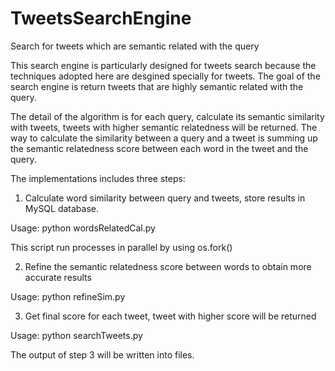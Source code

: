 # TweetsSearchEngine
Search for tweets which are semantic related with the query

This search engine is particularly designed for tweets search because the techniques adopted here are desgined specially for tweets. The goal of the search engine is return tweets that are highly semantic related with the query.

The detail of the algorithm is for each query, calculate its semantic similarity with tweets, tweets with higher semantic relatedness will be returned. The way to calculate the similarity between a query and a tweet is summing up the semantic relatedness score between each word in the tweet and the query.

The implementations includes three steps:

1. Calculate word similarity between query and tweets, store results in MySQL database.

Usage:
python wordsRelatedCal.py

This script run processes in parallel by using os.fork()

2. Refine the semantic relatedness score between words to obtain more accurate results

Usage:
python refineSim.py

3. Get final score for each tweet, tweet with higher score will be returned

Usage:
python searchTweets.py

The output of step 3 will be written into files.
